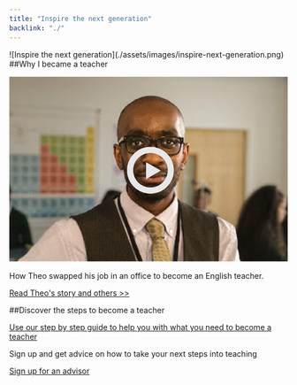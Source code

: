 ```yaml
---
title: "Inspire the next generation"
backlink: "./"
---
```


<div class="panel panel-inspire-next-generation" markdown="1">
![Inspire the next generation](./assets/images/inspire-next-generation.png)
</div>

<div class="panel panel-real-stories" markdown="1">
##Why I became a teacher

![Inspire the next generation](./assets/images/case-study-video.png)

How Theo swapped his job in an office to become an English teacher.

[Read Theo's story and others >>](./life-as-a-teacher/real-stories)
</div>

<div class="panel panel-became-teacher" markdown="1">
##Discover the steps to become a teacher

[Use our step by step guide to help you with what you need to become a teacher](./how-to-become-a-teacher "internal")
</div>

<div class="panel panel-sign-up-for-advisor" markdown="1">
Sign up and get advice on how to take your next steps into teaching

[Sign up for an advisor](# "external")
</div>
